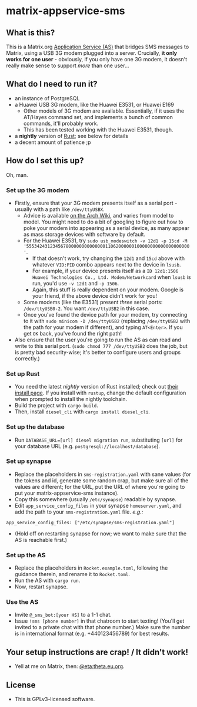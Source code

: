# matrix-appservice-sms

## What is this?

This is a Matrix.org [Application Service (AS)](https://matrix.org/docs/spec/application_service/unstable.html) that bridges SMS messages
to Matrix, using a USB 3G modem plugged into a server. Crucially, **it only works for one user** - obviously, if you only have one 3G modem,
it doesn't really make sense to support *more* than one user...

## What do I need to run it?

- an instance of PostgreSQL
- a Huawei USB 3G modem, like the Huawei E3531, or Huawei E169
  - Other models of 3G modem are available. Essentially, if it uses the AT/Hayes command set, and implements a bunch of common
    commands, it'll probably work.
  - This has been tested working with the Huawei E3531, though.
- a **nightly** version of [Rust](http://rust-lang.org/); see below for details
- a decent amount of patience ;p

## How do I set this up?

Oh, man.

### Set up the 3G modem

- Firstly, ensure that your 3G modem presents itself as a serial port - usually with a path like `/dev/ttyUSBX`.
  - Advice is available [on the Arch Wiki](https://wiki.archlinux.org/index.php/USB_3G_Modem), and varies from model to model. You
    might need to do a bit of googling to figure out how to poke your modem into appearing as a serial device, as many appear as
    mass storage devices with software by default.
  - For the Huawei E3531, try `sudo usb_modeswitch -v 12d1 -p 15cd -M '55534243123456780000000000000011062000000100000000000000000000'`.
    - If that doesn't work, try changing the `12d1` and `15cd` above with whatever `VID:PID` combo appears next to the device in `lsusb`.
    - For example, if your device presents itself as a `ID 12d1:1506 Huawei Technologies Co., Ltd. Modem/Networkcard` when `lsusb` is run,
      you'd use `-v 12d1` and `-p 1506`.
    - Again, this stuff is really dependent on your modem. Google is your friend, if the above device didn't work for you!
  - Some modems (like the E3531) present *three* serial ports: `/dev/ttyUSB0-2`. You want `/dev/ttyUSB2` in this case.
  - Once you've found the device path for your modem, try connecting to it with `sudo minicom -D /dev/ttyUSB2` (replacing `/dev/ttyUSB2`
    with the path for your modem if different), and typing `AT<Enter>`. If you get `OK` back, you've found the right path!
- Also ensure that the user you're going to run the AS as can read and write to this serial port. (`sudo chmod 777 /dev/ttyUSB2` does the job,
  but is pretty bad security-wise; it's better to configure users and groups correctly.)

### Set up Rust

- You need the latest *nightly* version of Rust installed; check out [their install page](https://www.rust-lang.org/en-US/install.html).
  If you install with `rustup`, change the default configuration when prompted to install the nightly toolchain.
- Build the project with `cargo build`.
- Then, install `diesel_cli` with `cargo install diesel_cli`.

### Set up the database

- Run `DATABASE_URL=[url] diesel migration run`, substituting `[url]` for your database URL (e.g. `postgresql://localhost/database`).

### Set up synapse

- Replace the placeholders in `sms-registration.yaml` with sane values (for the tokens and id, generate some random crap, but make sure
  all of the values are different; for the URL, put the URL of where you're going to put your matrix-appservice-sms instance).
- Copy this somewhere (usually `/etc/synapse`) readable by synapse.
- Edit `app_service_config_files` in your synapse `homeserver.yaml`, and add the path to your `sms-registration.yaml` file. *e.g.:*

```
app_service_config_files: ["/etc/synapse/sms-registration.yaml"]
```

- (Hold off on restarting synapse for now; we want to make sure that the AS is reachable first.)

### Set up the AS

- Replace the placeholders in `Rocket.example.toml`, following the guidance therein, and rename it to `Rocket.toml`.
- Run the AS with `cargo run`.
- Now, restart synapse.

### Use the AS

- Invite `@_sms_bot:[your HS]` to a 1-1 chat.
- Issue `!sms [phone number]` in that chatroom to start texting! (You'll get invited to a private chat with that phone number.) Make sure the number is
  in international format (e.g. +440123456789) for best results.

## Your setup instructions are crap! / It didn't work!

- Yell at me on Matrix, then: [@eta:theta.eu.org](https://matrix.to/#/@eta:theta.eu.org).

## License

- This is GPLv3-licensed software.
